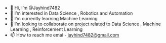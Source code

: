 - 👋 Hi, I’m @Jayhind7482
- 👀 I’m interested in Data Science , Robotics and Automation 
- 🌱 I’m currently learning Machine Learning 
- 💞️ I’m looking to collaborate on project related to Data Science , Machine Learning , Reinforcement Learning 
- 📫 How to reach me emai - jayhind7482@gmail.com

<!---
Jayhind7482/Jayhind7482 is a ✨ special ✨ repository because its `README.md` (this file) appears on your GitHub profile.
You can click the Preview link to take a look at your changes.
--->
